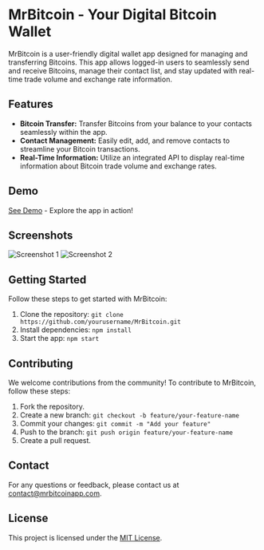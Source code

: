 # MrBitcoin - Your Digital Bitcoin Wallet

MrBitcoin is a user-friendly digital wallet app designed for managing and transferring Bitcoins. This app allows logged-in users to seamlessly send and receive Bitcoins, manage their contact list, and stay updated with real-time trade volume and exchange rate information.

## Features

- **Bitcoin Transfer:** Transfer Bitcoins from your balance to your contacts seamlessly within the app.
- **Contact Management:** Easily edit, add, and remove contacts to streamline your Bitcoin transactions.
- **Real-Time Information:** Utilize an integrated API to display real-time information about Bitcoin trade volume and exchange rates.


## Demo

[See Demo](https://yourdemo.link) - Explore the app in action!

## Screenshots

![Screenshot 1](/screenshots/screenshot1.png)
![Screenshot 2](/screenshots/screenshot2.png)

## Getting Started

Follow these steps to get started with MrBitcoin:

1. Clone the repository: `git clone https://github.com/yourusername/MrBitcoin.git`
2. Install dependencies: `npm install`
3. Start the app: `npm start`

## Contributing

We welcome contributions from the community! To contribute to MrBitcoin, follow these steps:

1. Fork the repository.
2. Create a new branch: `git checkout -b feature/your-feature-name`
3. Commit your changes: `git commit -m "Add your feature"`
4. Push to the branch: `git push origin feature/your-feature-name`
5. Create a pull request.

## Contact

For any questions or feedback, please contact us at contact@mrbitcoinapp.com.

## License

This project is licensed under the [MIT License](LICENSE).

